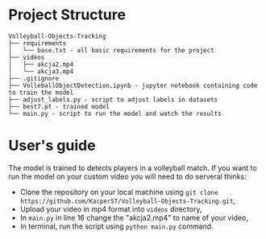 # Project Structure
```
Volleyball-Objects-Tracking
├── requirements
│   └── base.txt - all basic requirements for the project
├── videos
│   ├── akcja2.mp4
│   └── akcja3.mp4
├── .gitignore
├── VolleballObjectDetection.ipynb - jupyter notebook containing code to train the model
├── adjust_labels.py - script to adjust labels in datasets
├── best7.pt - trained model 
└── main.py - script to run the model and watch the results
```

# User's guide

The model is trained to detects players in a volleyball match. If you want to run the model on your custom video you will need to do serveral thinks:
- Clone the repository on your local machine using `git clone https://github.com/KacperST/Volleyball-Objects-Tracking.git`,
- Upload your video in mp4 format into `videos` directory,
- In `main.py` in line 16 change the "akcja2.mp4" to name of your video,
- In terminal, run the script using `python main.py` command.
